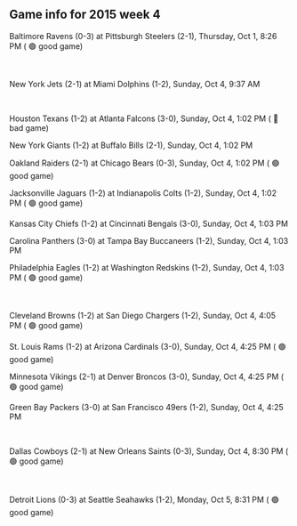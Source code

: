 ## Game info for 2015 week 4
Baltimore Ravens (0-3) at Pittsburgh Steelers (2-1), Thursday, Oct 1, 8:26 PM (	:green_circle: good game)


<br/>

New York Jets (2-1) at Miami Dolphins (1-2), Sunday, Oct 4, 9:37 AM


<br/>

Houston Texans (1-2) at Atlanta Falcons (3-0), Sunday, Oct 4, 1:02 PM (	:red_circle: bad game)

New York Giants (1-2) at Buffalo Bills (2-1), Sunday, Oct 4, 1:02 PM

Oakland Raiders (2-1) at Chicago Bears (0-3), Sunday, Oct 4, 1:02 PM (	:green_circle: good game)

Jacksonville Jaguars (1-2) at Indianapolis Colts (1-2), Sunday, Oct 4, 1:02 PM (	:green_circle: good game)

Kansas City Chiefs (1-2) at Cincinnati Bengals (3-0), Sunday, Oct 4, 1:03 PM

Carolina Panthers (3-0) at Tampa Bay Buccaneers (1-2), Sunday, Oct 4, 1:03 PM

Philadelphia Eagles (1-2) at Washington Redskins (1-2), Sunday, Oct 4, 1:03 PM (	:green_circle: good game)


<br/>

Cleveland Browns (1-2) at San Diego Chargers (1-2), Sunday, Oct 4, 4:05 PM (	:green_circle: good game)

St. Louis Rams (1-2) at Arizona Cardinals (3-0), Sunday, Oct 4, 4:25 PM (	:green_circle: good game)

Minnesota Vikings (2-1) at Denver Broncos (3-0), Sunday, Oct 4, 4:25 PM (	:green_circle: good game)

Green Bay Packers (3-0) at San Francisco 49ers (1-2), Sunday, Oct 4, 4:25 PM


<br/>

Dallas Cowboys (2-1) at New Orleans Saints (0-3), Sunday, Oct 4, 8:30 PM (	:green_circle: good game)


<br/>

Detroit Lions (0-3) at Seattle Seahawks (1-2), Monday, Oct 5, 8:31 PM (	:green_circle: good game)

